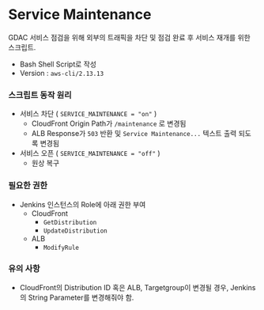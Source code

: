 Service Maintenance
======================
GDAC 서비스 점검을 위해 외부의 트래픽을 차단 및 점검 완료 후 서비스 재개를 위한 스크립트.
* Bash Shell Script로 작성
* Version : `aws-cli/2.13.13`

### 스크립트 동작 원리
* 서비스 차단 ( `SERVICE_MAINTENANCE = "on"` )
    * CloudFront Origin Path가 `/maintenance` 로 변경됨
    * ALB Response가 `503` 반환 및 `Service Maintenance...` 텍스트 출력 되도록 변경됨
* 서비스 오픈 ( `SERVICE_MAINTENANCE = "off"` )
    * 원상 복구

### 필요한 권한
* Jenkins 인스턴스의 Role에 아래 권한 부여
    * CloudFront 
        * `GetDistribution`
        * `UpdateDistribution`
    * ALB
        * `ModifyRule`

### 유의 사항
* CloudFront의 Distribution ID 혹은 ALB, Targetgroup이 변경될 경우, Jenkins의 String Parameter를 변경해줘야 함.